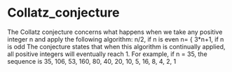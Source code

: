 # Collatz_conjecture

The Collatz conjecture concerns what happens when we take any positive integer n and apply the following algorithm: 
          n/2, if n is even 
n= {
            3*n+1, if n is odd
The conjecture states that when this algorithm is continually applied, all positive integers will eventually reach 1. For example, if n = 35, the sequence is 
35, 106, 53, 160, 80, 40, 20, 10, 5, 16, 8, 4, 2, 1 

